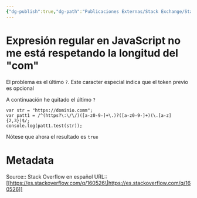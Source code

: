 ```yaml
---
{"dg-publish":true,"dg-path":"Publicaciones Externas/Stack Exchange/Stack Overflow en español/es.stackoverflow.com-160526.md","permalink":"/publicaciones-externas/stack-exchange/stack-overflow-en-espanol/es-stackoverflow-com-160526/","title":"Expresión regular en JavaScript no me está respetando la longitud del \"com\"","hide":true,"noteIcon":"\"0\"","created":"2024-04-03T12:49:10.626-06:00","updated":"2024-04-05T16:43:53.731-06:00"}
---
```


# Expresión regular en JavaScript no me está respetando la longitud del "com"

El problema es el último `?`. Este caracter especial indica que el token previo es opcional

A continuación he quitado el último `?`


<!-- begin snippet: js hide: false console: true babel: false -->

<!-- language: lang-js -->

    var str = "https://dominio.comm";
    var patt1 = /^(https?\:\/\/)([a-z0-9-]+\.)?([a-z0-9-]+)(\.[a-z]{2,3})$/;
    console.log(patt1.test(str)); 

<!-- end snippet -->

Nótese que ahora el resultado es `true`

# Metadata
Source:: Stack Overflow en español
URL:: [[https://es.stackoverflow.com/q/160526\|https://es.stackoverflow.com/q/160526]]

